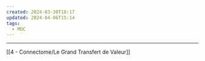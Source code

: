 ```yaml
---
created: 2024-03-30T18:17
updated: 2024-04-06T15:14
tags:
  - MOC
---
```

---
[[4 - Connectome/Le Grand Transfert de Valeur]]
